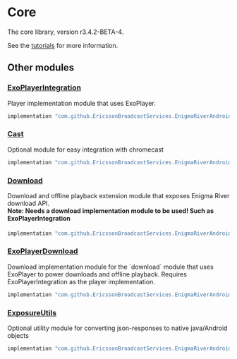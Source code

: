 # Core

The core library, version r3.4.2-BETA-4.

See the [tutorials](tutorials/index.md) for more information.

## Other modules

### [ExoPlayerIntegration](https://github.com/EricssonBroadcastServices/EnigmaRiverAndroidExoPlayerIntegration/tree/r3.4.2-BETA-4)

<p>Player implementation module that uses ExoPlayer.</p>

```gradle
implementation "com.github.EricssonBroadcastServices.EnigmaRiverAndroid:exoplayerintegration:r3.4.2-BETA-4"
```

### [Cast](https://github.com/EricssonBroadcastServices/EnigmaRiverAndroidCast/tree/r3.4.2-BETA-4)

<p>Optional module for easy integration with chromecast</p>

```gradle
implementation "com.github.EricssonBroadcastServices.EnigmaRiverAndroid:cast:r3.4.2-BETA-4"
```

### [Download](https://github.com/EricssonBroadcastServices/EnigmaRiverAndroidDownload/tree/r3.4.2-BETA-4)

<p>Download and offline playback extension module that exposes Enigma River download API.</p>
<h4 style="margin-top: -1em">Note: Needs a download implementation module to be used! Such as ExoPlayerIntegration</h4>

```gradle
implementation "com.github.EricssonBroadcastServices.EnigmaRiverAndroid:download:r3.4.2-BETA-4"
```

### [ExoPlayerDownload](https://github.com/EricssonBroadcastServices/EnigmaRiverAndroidExoPlayerDownload/tree/r3.4.2-BETA-4)

<p>Download implementation module for the `download` module that uses ExoPlayer to power downloads and offline playback. Requires ExoPlayerIntegration as the player implementation.</p>

```gradle
implementation "com.github.EricssonBroadcastServices.EnigmaRiverAndroid:exoPlayerDownload:r3.4.2-BETA-4"
```

### [ExposureUtils](https://github.com/EricssonBroadcastServices/EnigmaRiverAndroidExposureUtils/tree/r3.4.2-BETA-4)

<p>Optional utility module for converting json-responses to native java/Android objects</p>

```gradle
implementation "com.github.EricssonBroadcastServices.EnigmaRiverAndroid:exposureUtils:r3.4.2-BETA-4"
```